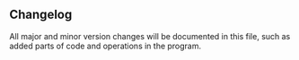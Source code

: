 ## Changelog
All major and minor version changes will be documented in this file, such as added parts of code and operations in the program.
